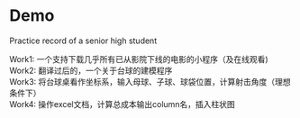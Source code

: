 # Demo
Practice record of a senior high student

Work1: 一个支持下载几乎所有已从影院下线的电影的小程序（及在线观看)  
Work2: 翻译过后的，一个关于台球的建模程序   
Work3: 将台球桌看作坐标系，输入母球、子球、球袋位置，计算射击角度（理想条件下）  
Work4: 操作excel文档，计算总成本输出column名，插入柱状图
